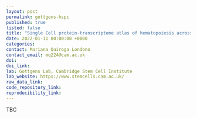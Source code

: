 ```yaml
---
layout: post
permalink: gottgens-hspc
published: true
listed: false
title: "Single Cell protein-transcriptome atlas of hematopoiesis across the human lifespan"
date: 2022-01-11 00:00:00 +0000
categories: 
contact: Mariana Quiroga Londono
contact_email: mq224@cam.ac.uk
doi:
doi_link:
lab: Gottgens Lab, Cambridge Stem Cell Institute
lab_website: https://www.stemcells.cam.ac.uk/
raw_data_link: 
code_repository_link: 
reproducibility_link: 
---
```

TBC